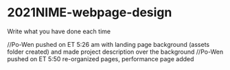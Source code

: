 # 2021NIME-webpage-design
Write what you have done each time

//Po-Wen pushed on ET 5:26 am with landing page background (assets folder created) and made project description over the background 
//Po-Wen pushed on ET 5:50 re-organized pages, performance page added
